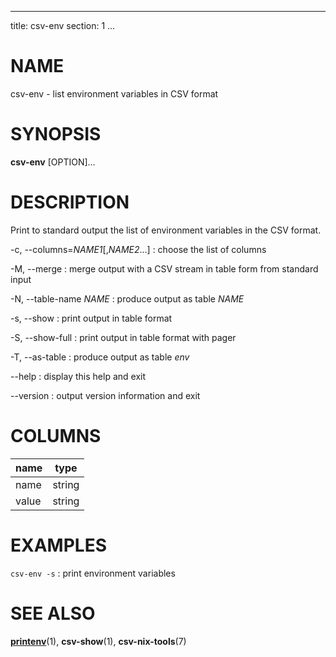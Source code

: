 <!--
SPDX-License-Identifier: BSD-3-Clause
Copyright 2020, Marcin Ślusarz <marcin.slusarz@gmail.com>
-->

---
title: csv-env
section: 1
...

# NAME #

csv-env - list environment variables in CSV format

# SYNOPSIS #

**csv-env** [OPTION]...

# DESCRIPTION #

Print to standard output the list of environment variables in the CSV format.

-c, \--columns=*NAME1*[,*NAME2*...]
:   choose the list of columns

-M, \--merge
:   merge output with a CSV stream in table form from standard input

-N, \--table-name *NAME*
:   produce output as table *NAME*

-s, \--show
:   print output in table format

-S, \--show-full
:   print output in table format with pager

-T, \--as-table
:   produce output as table *env*

\--help
:   display this help and exit

\--version
:   output version information and exit

# COLUMNS #

| name  | type   |
|-------|--------|
| name  | string |
| value | string |

# EXAMPLES #

`csv-env -s`
:   print environment variables

# SEE ALSO #

**[printenv](http://man7.org/linux/man-pages/man1/printenv.1.html)**(1),
**csv-show**(1), **csv-nix-tools**(7)
